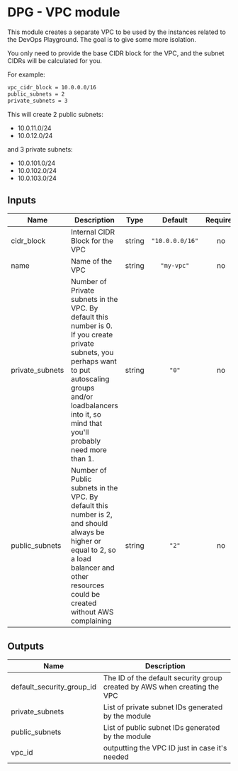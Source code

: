 # DPG - VPC module

This module creates a separate VPC to be used by the instances related to the DevOps Playground.
The goal is to give some more isolation.

You only need to provide the base CIDR block for the VPC, and the subnet CIDRs will be calculated for you.

For example:

```bash
vpc_cidr_block = 10.0.0.0/16
public_subnets = 2
private_subnets = 3
```

This will create 2 public subnets:

- 10.0.11.0/24
- 10.0.12.0/24

and 3 private subnets:

- 10.0.101.0/24
- 10.0.102.0/24
- 10.0.103.0/24

## Inputs

| Name | Description | Type | Default | Required |
|------|-------------|:----:|:-----:|:-----:|
| cidr\_block | Internal CIDR Block for the VPC | string | `"10.0.0.0/16"` | no |
| name | Name of the VPC | string | `"my-vpc"` | no |
| private\_subnets | Number of Private subnets in the VPC. By default this number is 0. If you create private subnets, you perhaps want to put autoscaling groups and/or loadbalancers into it, so mind that you'll probably need more than 1. | string | `"0"` | no |
| public\_subnets | Number of Public subnets in the VPC. By default this number is 2, and should always be higher or equal to 2, so a load balancer and other resources could be created without AWS complaining | string | `"2"` | no |

## Outputs

| Name | Description |
|------|-------------|
| default\_security\_group\_id | The ID of the default security group created by AWS when creating the VPC |
| private\_subnets | List of private subnet IDs generated by the module |
| public\_subnets | List of public subnet IDs generated by the module |
| vpc\_id | outputting the VPC ID just in case it's needed |
